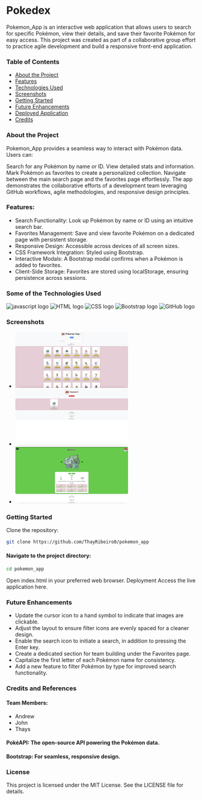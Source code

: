 # Pokedex

Pokemon_App is an interactive web application that allows users to search for specific Pokémon, view their details, and save their favorite Pokémon for easy access. This project was created as part of a collaborative group effort to practice agile development and build a responsive front-end application.

### Table of Contents

- [About the Project](#about-the-project)
- [Features](#features)
- [Technologies Used](#technologies-used)
- [Screenshots](#screenshots)
- [Getting Started](#getting-started)
- [Future Enhancements](#future-enhancements)
- [Deployed Application](#deployed-application)
- [Credits](#credits)

### About the Project

Pokemon_App provides a seamless way to interact with Pokémon data. Users can:

Search for any Pokémon by name or ID.
View detailed stats and information.
Mark Pokémon as favorites to create a personalized collection.
Navigate between the main search page and the favorites page effortlessly.
The app demonstrates the collaborative efforts of a development team leveraging GitHub workflows, agile methodologies, and responsive design principles.

### Features:

- Search Functionality: Look up Pokémon by name or ID using an intuitive search bar.
- Favorites Management: Save and view favorite Pokémon on a dedicated page with persistent storage.
- Responsive Design: Accessible across devices of all screen sizes.
- CSS Framework Integration: Styled using Bootstrap.
- Interactive Modals: A Bootstrap modal confirms when a Pokémon is added to favorites.
- Client-Side Storage: Favorites are stored using localStorage, ensuring persistence across sessions.

### Some of the Technologies Used

<div align="left">
    <img src="https://cdn.jsdelivr.net/gh/devicons/devicon/icons/javascript/javascript-original.svg" height="40" alt="javascript logo"  />
    <img src="https://cdn.jsdelivr.net/gh/devicons/devicon/icons/html5/html5-original.svg" height="40" alt="HTML logo" />
    <img src="https://cdn.jsdelivr.net/gh/devicons/devicon/icons/css3/css3-original.svg" height="40" alt="CSS logo" />
    <img src="https://cdn.jsdelivr.net/gh/devicons/devicon/icons/bootstrap/bootstrap-original.svg" height="40" alt="Bootstrap logo" />
    <img src="https://cdn.jsdelivr.net/gh/devicons/devicon/icons/github/github-original.svg" height="40" alt="GitHub logo" />
</div>

### Screenshots

<div>

- <img src="./assets/screenshots/homepage.png" alt="homepage" width="300"/> 
- <img src="./assets/screenshots/favorites.png" alt="favorites" width="300"/> 
- <img src="./assets/screenshots/detail.png" alt="detail" width="300"/> 

</div>

### Getting Started

Clone the repository:

```bash
git clone https://github.com/ThayRibeiro0/pokemon_app
```

#### Navigate to the project directory:

```bash
cd pokemon_app
```

Open index.html in your preferred web browser.
Deployment
Access the live application here.

### Future Enhancements

- Update the cursor icon to a hand symbol to indicate that images are clickable.
- Adjust the layout to ensure filter icons are evenly spaced for a cleaner design.
- Enable the search icon to initiate a search, in addition to pressing the Enter key.
- Create a dedicated section for team building under the Favorites page.
- Capitalize the first letter of each Pokémon name for consistency.
- Add a new feature to filter Pokémon by type for improved search functionality. 

### Credits and References

#### Team Members:

- Andrew
- John
- Thays

#### PokéAPI: The open-source API powering the Pokémon data.

#### Bootstrap: For seamless, responsive design.

### License

This project is licensed under the MIT License. See the LICENSE file for details.
